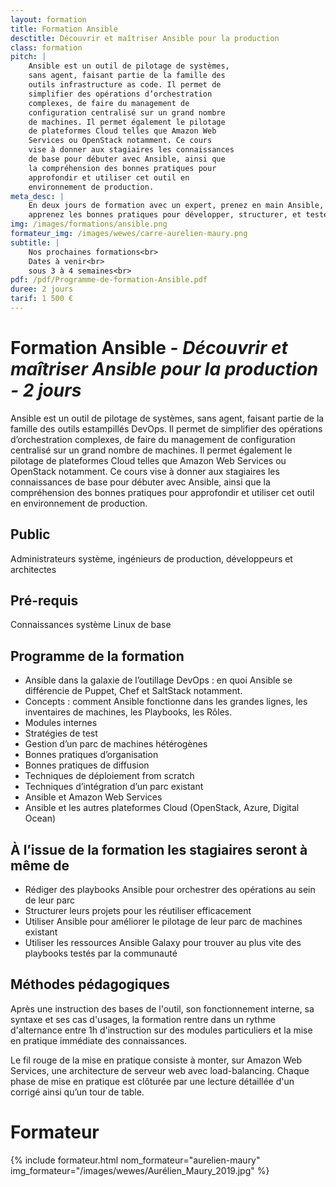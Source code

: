 ```yaml
---
layout: formation
title: Formation Ansible
desctitle: Découvrir et maîtriser Ansible pour la production
class: formation
pitch: |
    Ansible est un outil de pilotage de systèmes,
    sans agent, faisant partie de la famille des
    outils infrastructure as code. Il permet de
    simplifier des opérations d’orchestration
    complexes, de faire du management de
    configuration centralisé sur un grand nombre
    de machines. Il permet également le pilotage
    de plateformes Cloud telles que Amazon Web
    Services ou OpenStack notamment. Ce cours
    vise à donner aux stagiaires les connaissances
    de base pour débuter avec Ansible, ainsi que
    la compréhension des bonnes pratiques pour
    approfondir et utiliser cet outil en
    environnement de production.
meta_desc: |
    En deux jours de formation avec un expert, prenez en main Ansible,
    apprenez les bonnes pratiques pour développer, structurer, et tester vos roles et vos playbooks.
img: /images/formations/ansible.png
formateur_img: /images/wewes/carre-aurelien-maury.png
subtitle: |
    Nos prochaines formations<br>
    Dates à venir<br>
    sous 3 à 4 semaines<br>
pdf: /pdf/Programme-de-formation-Ansible.pdf
duree: 2 jours
tarif: 1 500 €
---
```


# Formation Ansible - *Découvrir et maîtriser Ansible pour la production - 2 jours*

Ansible est un outil de pilotage de systèmes, sans agent, faisant partie de la famille des outils estampillés DevOps.
Il permet de simplifier des opérations d’orchestration complexes, de faire du management de configuration centralisé sur
 un grand nombre de machines. Il permet également le pilotage de plateformes Cloud telles que Amazon Web Services ou
 OpenStack notamment. Ce cours vise à donner aux stagiaires les connaissances de base pour débuter avec Ansible, ainsi
  que la compréhension des bonnes pratiques pour approfondir et utiliser cet outil en environnement de production.

## Public

Administrateurs système, ingénieurs de production, développeurs et architectes

## Pré-requis

Connaissances système Linux de base

## Programme de la formation

* Ansible dans la galaxie de l’outillage DevOps : en quoi Ansible se différencie de Puppet, Chef et SaltStack notamment.
* Concepts : comment Ansible fonctionne dans les grandes lignes, les inventaires de machines, les Playbooks, les Rôles.
* Modules internes
* Stratégies de test
* Gestion d’un parc de machines hétérogènes
* Bonnes pratiques d’organisation
* Bonnes pratiques de diffusion
* Techniques de déploiement from scratch
* Techniques d’intégration d’un parc existant
* Ansible et Amazon Web Services
* Ansible et les autres plateformes Cloud (OpenStack, Azure, Digital Ocean)

## À l’issue de la formation les stagiaires seront à même de

* Rédiger des playbooks Ansible pour orchestrer des opérations au sein de leur parc
* Structurer leurs projets pour les réutiliser efficacement
* Utiliser Ansible pour améliorer le pilotage de leur parc de machines existant
* Utiliser les ressources Ansible Galaxy pour trouver au plus vite des playbooks testés par la communauté

## Méthodes pédagogiques

Après une instruction des bases de l'outil, son fonctionnement interne, sa
syntaxe et ses cas d'usages, la formation rentre dans un rythme d'alternance
entre 1h d'instruction sur des modules particuliers et la mise en pratique
immédiate des connaissances.

Le fil rouge de la mise en pratique consiste à monter, sur Amazon Web
Services, une architecture de serveur web avec load-balancing. Chaque phase
de mise en pratique est clôturée par une lecture détaillée d'un corrigé ainsi
qu’un tour de table.

# Formateur

{% include formateur.html nom_formateur="aurelien-maury" img_formateur="/images/wewes/Aurélien_Maury_2019.jpg" %}
